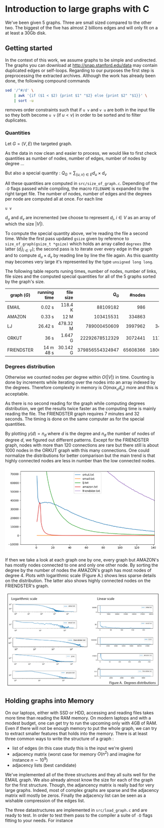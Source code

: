 # Introduction to large graphs with C

We've been given 5 graphs. Three are small sized compared to the other two. The biggest of the five has almost 2 billions edges and will only fit on a at least a 30Gb disk.

## Getting started

In the context of this work, we assume graphs to be simple and undirected. The graphs you can download at http://snap.stanford.edu/data may contain duplicated edges or self-loops. Regarding to our purposes the first step is preprocessing the extracted archives. Although the work has already been done, the following compound commands

```bash
sed '/^#/d' \
	| awk '{if ($1 < $2) {print $1" "$2} else {print $2" "$1}}' \
	| sort -u
```

removes order constraints such that if `u v` and `v u` are both in the input file so they both become `u v` (if $u<v$) in order to be sorted and to filter duplicates.

### Quantities

Let $G=(V,E)$ the targeted graph.

As the data in now clean and easier to process, we would like to first check quantities as number of nodes, number of edges, number of nodes by degree … 

But also a special quantity : $Q_G=\sum_{\{u,v\}\in E}d_u\times d_v$

All these quantities are computed in `src/size_of_graph.c`. Depending of the `-D` flags passed while compiling, the macro `FILENAME` is expanded to the right target file. The number of nodes, number of edges and the degrees per node are computed all at once. For each line

```
u v
```

$d_u$ and $d_v$ are incremented (we choose to represent $d_i$, $i\in V$ as an array of which the size $|V|$).

To compute the special quantity above, we're reading the file a second time. While the first pass updated `gsize` given by reference to `size_of_graph(gsize_t *gsize)` which holds an array called `degrees` (the latter $(d_i)_{i\in V}$); the second pass is to iterate over every edge in the graph and to compute $d_u\times d_v$ by reading line by line the file again. As this quantity may becomes very large it's represented by the type `unsigned long long`.

The following table reports runing times, number of nodes, number of links, file sizes and the computed special quantities for all of the 5 graphs sorted by the graph's size.

| graph ($G$) | running time | file size |           $Q_G$ |   #nodes |     #links |
| ----------- | -----------: | --------: | --------------: | -------: | ---------: |
| EMAIL       |       0.02 s |   118.4 K |        88109182 |      986 |      16064 |
| AMAZON      |       0.33 s |      12 M |       103415531 |   334863 |     925872 |
| LJ          |      26.42 s |  478.32 M |    789000450609 |  3997962 |   34681189 |
| ORKUT       |         36 s |   1.647 G |  22292678512329 |  3072441 |  117185083 |
| FRIENDSTER  |    14 m 48 s |  30.142 G | 379856554324947 | 65608366 | 1806067135 |

### Degrees distribution

Otherwise we counted nodes per degree within $O(|V|)$ in time. Counting is done by increments while iterating over the nodes into an array indexed by the degrees. Therefore complexity in memory is $O(max_u d_u)$ more and this is acceptable.

As there is no second reading for the graph while computing degrees distribution, we get the results twice faster as the computing time is mainly reading the file. The FRIENDSTER graph requires 7 minutes and 32 seconds. The timing is done on the same computer as for the special quantities.

By plotting $y(d)=n_d$ where $d$ is the degree and $n_d$ the number of nodes of degree $d$, we figured out different patterns. Except for the FRIENDSTER graph, nodes with more than 120 connections are rare but there still is about 1000 nodes in the ORKUT graph with this many connections. One could normalize the distributions for better comparison but the main trend is that highly connected nodes are less in number than the low connected nodes.

![degrees distribution all in one figure](./assets/distributions/all_in_one.png)

If then we take a look at each graph one by one, every graph but AMAZON's has mostly nodes connected to one and only one other node. By sorting the degree by the number of nodes the AMAZON's graph has most nodes of degree 4. Plots with logarithmic scale (Figure A.) shows less sparse details on the distribution. The latter also shows highly connected nodes on the FRIENDSTER's graph.

![figure a](assets/distributions/figure_a.png)

## Holding graphs into Memory

On our laptops, either with SSD or HDD, accessing and reading files takes more time than reading the RAM memory. On modern laptops and with a modest  budget, one can get try to run the upcoming only with 4GB of RAM. Even if there will not be enough memory to put the whole graph, we can try to extract smaller features that holds into the memory. There is at least three common ways to write the structure of a graph :

* list of edges (in this case study this is the input we're given)
* adjacency matrix (worst case for memory $O(n^2)$ and imagine for instance $n\sim10^9$)
* adjacency lists (best candidate)

We've implemented all of the three structures and they all suits well for the EMAIL graph. We also already almost know the size for each of the graph for the first structure. Though, the adjancency matrix is really bad for very large graphs. Indeed, most of complex graphs are sparse and the adjacency matrix will mostly be zeros. Finally the adjacency list can be seen as a wishable compression of the edges list.

The three datastructures are implemented in `src/load_graph.c` and are ready to test. In order to test them pass to the compiler a suite of `-D` flags fitting to your needs. For instance